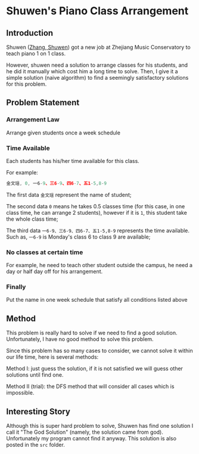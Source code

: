 # Shuwen's Piano Class Arrangement
## Introduction
Shuwen ([Zhang, Shuwen](http://imslp.org/wiki/Category:Zhang,_Shuwen)) got a new job at Zhejiang Music Conservatory to teach piano 1 on 1 class.

However, shuwen need a solution to arrange classes for his students, and he did it manually which cost him a long time to solve. Then, I give it a simple solution (naive algorithm) to find a seemingly satisfactory solutions for this problem.
## Problem Statement
### Arrangement Law
Arrange given students once a week schedule
### Time Available
Each students has his/her time available for this class.

For example:
```javascript
金文瑶, 0, 一6-9、三6-9、四6-7、五1-5,8-9
```
The first data `金文瑶` represent the name of student; 

The second data `0` means he takes 0.5 classes time (for this case, in one class time, he can arrange 2 students), however if it is `1`, this student take the whole class time;

The third data `一6-9、三6-9、四6-7、五1-5,8-9` represents the time available. Such as, `一6-9` is Monday's class 6 to class 9 are available;
### No classes at certain time
For example, he need to teach other student outside the campus, he need a day or half day off for his arrangement.
### Finally
Put the name in one week schedule that satisfy all conditions listed above
## Method
This problem is really hard to solve if we need to find a good solution. Unfortunately, I have no good method to solve this problem.

Since this problem has so many cases to consider, we cannot solve it within our life time, here is several methods:

Method I: just guess the solution, if it is not satisfied we will guess other solutions until find one.

Method II (trial): the DFS method that will consider all cases which is impossible.

## Interesting Story
Although this is super hard problem to solve, Shuwen has find one solution I call it "The God Solution" (namely, the solution came from god). Unfortunately my program cannot find it anyway. This solution is also posted in the `src` folder.
